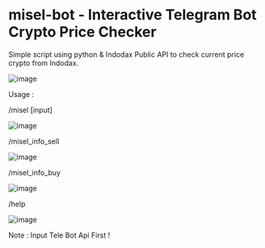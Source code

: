 # misel-bot - Interactive Telegram Bot Crypto Price Checker




Simple script using python & Indodax Public API to check current price crypto from Indodax.


![image](https://user-images.githubusercontent.com/29269177/155076045-594d6d45-d6a1-4a8e-855b-96812dade47a.png)





Usage :

/misel [input]


![image](https://user-images.githubusercontent.com/29269177/155074913-dbb30119-1386-4c48-8f3f-dae3d58588ab.png)



/misel_info_sell


![image](https://user-images.githubusercontent.com/29269177/155547460-eac601cf-7923-4e46-b2d5-34e8ec1cf68a.png)



/misel_info_buy

![image](https://user-images.githubusercontent.com/29269177/155547515-977667df-1509-4aa5-9b0f-a66f2fbd6508.png)




/help


![image](https://user-images.githubusercontent.com/29269177/155547576-7313da4b-14db-4eec-a379-6cf05845ebf8.png)






Note : Input Tele Bot Api First !


